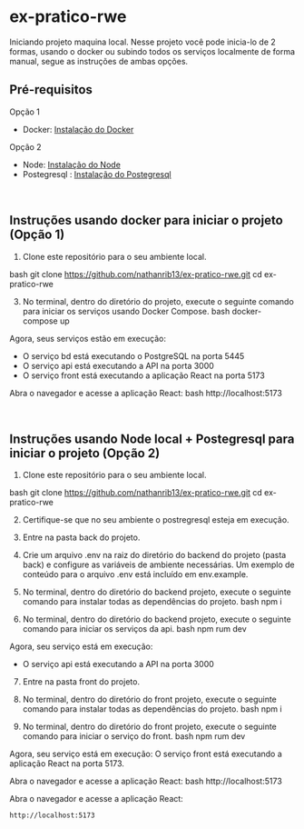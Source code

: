 # ex-pratico-rwe

Iniciando projeto maquina local.
Nesse projeto você pode inicia-lo de 2 formas, usando o docker ou subindo todos os serviços localmente de forma manual, 
segue as instruções de ambas opções. 


## Pré-requisitos

Opção 1
- Docker: [Instalação do Docker](https://docs.docker.com/get-docker/)

Opção 2
- Node: [Instalação do Node](https://nodejs.org/pt-br/download)
- Postegresql : [Instalação do Postegresql](https://www.postgresql.org/download/) 

<br />

## Instruções usando docker para iniciar o projeto (Opção 1)

1. Clone este repositório para o seu ambiente local.

bash
git clone https://github.com/nathanrib13/ex-pratico-rwe.git
cd ex-pratico-rwe


3. No terminal, dentro do diretório do projeto, execute o seguinte comando para iniciar os serviços usando Docker Compose.
bash
docker-compose up

Agora, seus serviços estão em execução:

* O serviço bd está executando o PostgreSQL na porta 5445
* O serviço api está executando a API na porta 3000
* O serviço front está executando a aplicação React na porta 5173

Abra o navegador e acesse a aplicação React:
bash
http://localhost:5173

<br />

## Instruções usando Node local + Postegresql para iniciar o projeto (Opção 2)

1. Clone este repositório para o seu ambiente local.

bash
git clone https://github.com/nathanrib13/ex-pratico-rwe.git
cd ex-pratico-rwe


2. Certifique-se que no seu ambiente o postregresql esteja em execução. 

3. Entre na pasta back do projeto.

4. Crie um arquivo .env na raiz do diretório do backend do projeto (pasta back) e configure as variáveis de ambiente necessárias. 
Um exemplo de conteúdo para o arquivo .env está incluído em env.example.

5. No terminal, dentro do diretório do backend projeto, execute o seguinte comando para instalar todas as dependências do projeto.
bash
npm i 


6. No terminal, dentro do diretório do backend projeto, execute o seguinte comando para iniciar os serviços da api.
bash
npm rum dev 


Agora, seu serviço está em execução:
* O serviço api está executando a API na porta 3000


7. Entre na pasta front do projeto.

8. No terminal, dentro do diretório do front projeto, execute o seguinte comando para instalar todas as dependências do projeto.
bash
npm i 


9. No terminal, dentro do diretório do front projeto, execute o seguinte comando para iniciar o serviço do front.
bash
npm rum dev 


Agora, seu serviço está em execução:
O serviço front está executando a aplicação React na porta 5173.


Abra o navegador e acesse a aplicação React:
bash
http://localhost:5173


Abra o navegador e acesse a aplicação React:
```bash
http://localhost:5173
```
